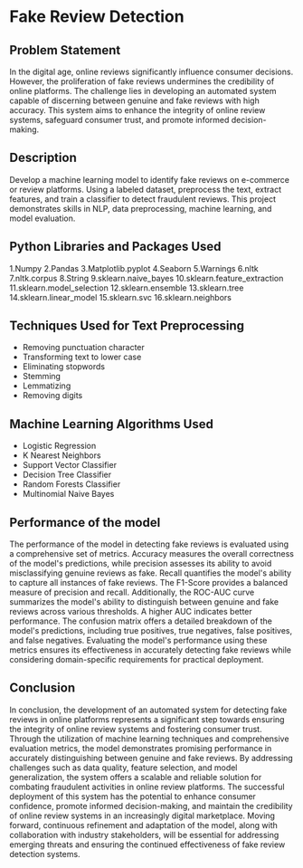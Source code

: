 # Fake Review Detection
## Problem Statement
In the digital age, online reviews significantly influence consumer decisions. However, the proliferation of fake reviews undermines the credibility of online platforms. The challenge lies in developing an automated system capable of discerning between genuine and fake reviews with high accuracy. This system aims to enhance the integrity of online review systems, safeguard consumer trust, and promote informed decision-making.

## Description
Develop a machine learning model to identify fake reviews on e-commerce or review platforms. Using a labeled dataset, preprocess the text, extract features, and train a classifier to detect fraudulent reviews. This project demonstrates skills in NLP, data preprocessing, machine learning, and model evaluation.

## Python Libraries and Packages Used
1.Numpy
2.Pandas
3.Matplotlib.pyplot
4.Seaborn
5.Warnings
6.nltk
7.nltk.corpus
8.String
9.sklearn.naive_bayes
10.sklearn.feature_extraction
11.sklearn.model_selection
12.sklearn.ensemble
13.sklearn.tree
14.sklearn.linear_model
15.sklearn.svc
16.sklearn.neighbors

## Techniques Used for Text Preprocessing
- Removing punctuation character
- Transforming text to lower case
- Eliminating stopwords
- Stemming
- Lemmatizing
- Removing digits

## Machine Learning Algorithms Used
- Logistic Regression
- K Nearest Neighbors
- Support Vector Classifier
- Decision Tree Classifier
- Random Forests Classifier
- Multinomial Naive Bayes

## Performance of the model
The performance of the model in detecting fake reviews is evaluated using a comprehensive set of metrics. Accuracy measures the overall correctness of the model's predictions, while precision assesses its ability to avoid misclassifying genuine reviews as fake. Recall quantifies the model's ability to capture all instances of fake reviews. The F1-Score provides a balanced measure of precision and recall. Additionally, the ROC-AUC curve summarizes the model's ability to distinguish between genuine and fake reviews across various thresholds. A higher AUC indicates better performance. The confusion matrix offers a detailed breakdown of the model's predictions, including true positives, true negatives, false positives, and false negatives. Evaluating the model's performance using these metrics ensures its effectiveness in accurately detecting fake reviews while considering domain-specific requirements for practical deployment.

## Conclusion
In conclusion, the development of an automated system for detecting fake reviews in online platforms represents a significant step towards ensuring the integrity of online review systems and fostering consumer trust. Through the utilization of machine learning techniques and comprehensive evaluation metrics, the model demonstrates promising performance in accurately distinguishing between genuine and fake reviews. By addressing challenges such as data quality, feature selection, and model generalization, the system offers a scalable and reliable solution for combating fraudulent activities in online review platforms. The successful deployment of this system has the potential to enhance consumer confidence, promote informed decision-making, and maintain the credibility of online review systems in an increasingly digital marketplace. Moving forward, continuous refinement and adaptation of the model, along with collaboration with industry stakeholders, will be essential for addressing emerging threats and ensuring the continued effectiveness of fake review detection systems.
